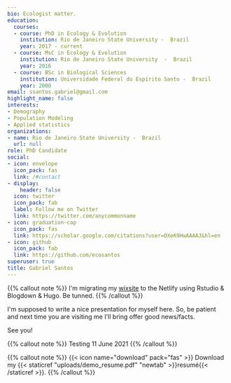 ```yaml
---
bio: Ecologist matter.
education:
  courses:
  - course: PhD in Ecology & Evolution
    institution: Rio de Janeiro State University -  Brazil
    year: 2017 - current
  - course: MsC in Ecology & Evolution
    institution: Rio de Janeiro State University  -  Brazil
    year: 2016
  - course: BSc in Biological Sciences
    institution: Universidade Federal do Espírito Santo -  Brazil
    year: 2008
email: ssantos.gabriel@gmail.com
highlight_name: false
interests:
- Demography
- Population Modeling
- Applied statistics
organizations:
- name: Rio de Janeiro State University -  Brazil
  url: null
role: PhD Candidate
social:
- icon: envelope
  icon_pack: fas
  link: /#contact
- display:
    header: false
  icon: twitter
  icon_pack: fab
  label: Follow me on Twitter
  link: https://twitter.com/anycommonname
- icon: graduation-cap
  icon_pack: fas
  link: https://scholar.google.com/citations?user=DXeK9HwAAAAJ&hl=en
- icon: github
  icon_pack: fab
  link: https://github.com/ecosantos
superuser: true
title: Gabriel Santos
---
```




{{% callout note %}}
I'm migrating my [wixsite](https://gabeco.wixsite.com/home) to the Netlify using Rstudio & Blogdown & Hugo. Be tunned. 
{{% /callout %}}


I'm supposed to write a nice presentation for myself here. So, be patient and next time you are visiting me I'll bring offer good news/facts.

See you!


{{% callout note %}}
Testing 11 June 2021
{{% /callout %}}

{{% callout note %}}
{{< icon name="download" pack="fas" >}} Download my {{< staticref "uploads/demo_resume.pdf" "newtab" >}}resumé{{< /staticref >}}.
{{% /callout %}}
